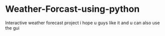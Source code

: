 # Weather-Forcast-using-python
Interactive weather forecast project i hope u guys like it and  u can also use the gui
